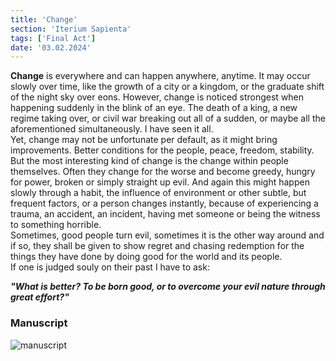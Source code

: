 ```yaml
---
title: 'Change'
section: 'Iterium Sapienta'
tags: ['Final Act']
date: '03.02.2024'
---
```


**Change** is everywhere and can happen anywhere, anytime. It may occur slowly over time, like the
growth of a city or a kingdom, or the graduate shift of the night sky over eons. However, change is
noticed strongest when happening suddenly in the blink of an eye. The death of a king, a new regime
taking over, or civil war breaking out all of a sudden, or maybe all the aforementioned
simultaneously. I have seen it all.  
Yet, change may not be unfortunate per default, as it might bring improvements. Better conditions
for the people, peace, freedom, stability. But the most interesting kind of change is the change
within people themselves. Often they change for the worse and become greedy, hungry for power,
broken or simply straight up evil. And again this might happen slowly through a habit, the influence
of environment or other subtle, but frequent factors, or a person changes instantly, because of
experiencing a trauma, an accident, an incident, having met someone or being the witness to
something horrible.  
Sometimes, good people turn evil, sometimes it is the other way around and if so, they shall be
given to show regret and chasing redemption for the things they have done by doing good for the
world and its people.  
If one is judged souly on their past I have to ask:

_**"What is better? To be born good, or to overcome your evil nature through great effort?"**_

### Manuscript

<div class="flex justify-center">
    <img src="\images\IteriumSapienta\Change.svg" alt="manuscript" class="rounded-xl" style="background: white" />
</div>
